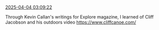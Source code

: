[2025-04-04 03:09:22](https://mstdn.social/@hill_wanderer/114277493122761691)

Through Kevin Callan&#39;s writings for Explore magazine, I learned of Cliff Jacobson and his outdoors video <a href="https://www.cliffcanoe.com/" target="_blank" rel="nofollow noopener noreferrer" translate="no">https://www.<span class="">cliffcanoe.com/</a>